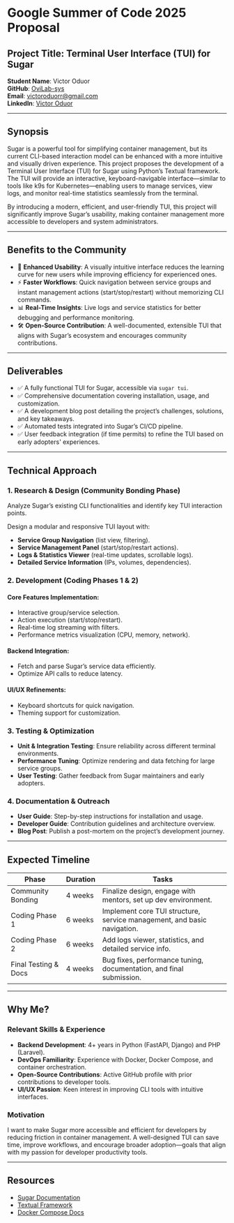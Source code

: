 # Google Summer of Code 2025 Proposal

## Project Title: Terminal User Interface (TUI) for Sugar

**Student Name**: Victor Oduor  
**GitHub**: [OviLab-sys](https://github.com/OviLab-sys)  
**Email**: victoroduorr@gmail.com  
**LinkedIn**: [Victor Oduor](https://www.linkedin.com/in/victor-oduor/)

---

## Synopsis

Sugar is a powerful tool for simplifying container management, but its current CLI-based interaction model can be enhanced with a more intuitive and visually driven experience. This project proposes the development of a Terminal User Interface (TUI) for Sugar using Python’s Textual framework. The TUI will provide an interactive, keyboard-navigable interface—similar to tools like k9s for Kubernetes—enabling users to manage services, view logs, and monitor real-time statistics seamlessly from the terminal.

By introducing a modern, efficient, and user-friendly TUI, this project will significantly improve Sugar’s usability, making container management more accessible to developers and system administrators.

---

## Benefits to the Community

- 🚀 **Enhanced Usability**: A visually intuitive interface reduces the learning curve for new users while improving efficiency for experienced ones.
- ⚡ **Faster Workflows**: Quick navigation between service groups and instant management actions (start/stop/restart) without memorizing CLI commands.
- 📊 **Real-Time Insights**: Live logs and service statistics for better debugging and performance monitoring.
- 🛠 **Open-Source Contribution**: A well-documented, extensible TUI that aligns with Sugar’s ecosystem and encourages community contributions.

---

## Deliverables

- ✅ A fully functional TUI for Sugar, accessible via `sugar tui`.
- ✅ Comprehensive documentation covering installation, usage, and customization.
- ✅ A development blog post detailing the project’s challenges, solutions, and key takeaways.
- ✅ Automated tests integrated into Sugar’s CI/CD pipeline.
- ✅ User feedback integration (if time permits) to refine the TUI based on early adopters' experiences.

---

## Technical Approach

### 1. Research & Design (Community Bonding Phase)
Analyze Sugar’s existing CLI functionalities and identify key TUI interaction points.

Design a modular and responsive TUI layout with:
- **Service Group Navigation** (list view, filtering).
- **Service Management Panel** (start/stop/restart actions).
- **Logs & Statistics Viewer** (real-time updates, scrollable logs).
- **Detailed Service Information** (IPs, volumes, dependencies).

### 2. Development (Coding Phases 1 & 2)
#### Core Features Implementation:
- Interactive group/service selection.
- Action execution (start/stop/restart).
- Real-time log streaming with filters.
- Performance metrics visualization (CPU, memory, network).

#### Backend Integration:
- Fetch and parse Sugar’s service data efficiently.
- Optimize API calls to reduce latency.

#### UI/UX Refinements:
- Keyboard shortcuts for quick navigation.
- Theming support for customization.

### 3. Testing & Optimization
- **Unit & Integration Testing**: Ensure reliability across different terminal environments.
- **Performance Tuning**: Optimize rendering and data fetching for large service groups.
- **User Testing**: Gather feedback from Sugar maintainers and early adopters.

### 4. Documentation & Outreach
- **User Guide**: Step-by-step instructions for installation and usage.
- **Developer Guide**: Contribution guidelines and architecture overview.
- **Blog Post**: Publish a post-mortem on the project’s development journey.

---

## Expected Timeline

| Phase               | Duration   | Tasks                                                                 |
|---------------------|------------|-----------------------------------------------------------------------|
| Community Bonding   | 4 weeks    | Finalize design, engage with mentors, set up dev environment.         |
| Coding Phase 1      | 6 weeks    | Implement core TUI structure, service management, and basic navigation. |
| Coding Phase 2      | 6 weeks    | Add logs viewer, statistics, and detailed service info.               |
| Final Testing & Docs| 4 weeks    | Bug fixes, performance tuning, documentation, and final submission.   |

---

## Why Me?

### Relevant Skills & Experience
- **Backend Development**: 4+ years in Python (FastAPI, Django) and PHP (Laravel).
- **DevOps Familiarity**: Experience with Docker, Docker Compose, and container orchestration.
- **Open-Source Contributions**: Active GitHub profile with prior contributions to developer tools.
- **UI/UX Passion**: Keen interest in improving CLI tools with intuitive interfaces.

### Motivation
I want to make Sugar more accessible and efficient for developers by reducing friction in container management. A well-designed TUI can save time, improve workflows, and encourage broader adoption—goals that align with my passion for developer productivity tools.

---

## Resources
- [Sugar Documentation](#)  
- [Textual Framework](https://textual.textualize.io/)  
- [Docker Compose Docs](https://docs.docker.com/compose/)
